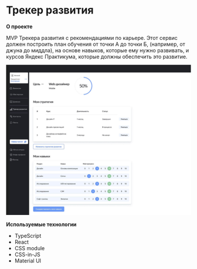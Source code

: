 # Трекер развития

**О проекте**

MVP Трекера развития с рекомендациями по карьере. Этот сервис должен построить план обучения от точки А до точки Б, (например, от джуна до миддла), на основе навыков, которые ему нужно развивать, и курсов Яндекс Практикума, которые должны обеспечить это развитие.

![Image alt](https://github.com/rodandr13/career-tracker/blob/main/public/career-tracker.JPG?raw=true)

**Используемые технологии**

* TypeScript
* React
* CSS module
* CSS-in-JS
* Material UI
